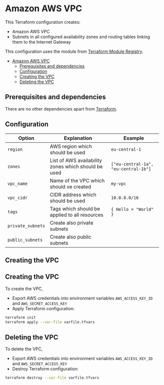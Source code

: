 # Amazon AWS VPC

This Terraform configuration creates:
* Amazon AWS VPC
* Subnets in all configured availability zones and routing tables linking them to the Internet Gateway


This configuration uses the  module from [Terraform Module Registry](https://registry.terraform.io/modules/terraform-aws-modules/vpc/aws/).

<!-- TOC -->

- [Amazon AWS VPC](#amazon-aws-vpc)
    - [Prerequisites and dependencies](#prerequisites-and-dependencies)
    - [Configuration](#configuration)
    - [Creating the VPC](#creating-the-vpc)
    - [Deleting the VPC](#deleting-the-vpc)

<!-- /TOC -->

## Prerequisites and dependencies

There are no other dependencies apart from [Terraform](https://www.terraform.io).

## Configuration

| Option | Explanation | Example |
|--------|-------------|---------|
| `region` | AWS region which should be used | `eu-central-1` |
| `zones` | List of AWS availability zones which should be used | `["eu-central-1a", "eu-central-1b"]` |
| `vpc_name` | Name of the VPC which should ve created | `my-vpc` |
| `vpc_cidr` | CIDR address which should be used | `10.0.0.0/16` |
| `tags` | Tags which should be applied to all resources | `{ Hello = "World" }` |
| `private_subnets` | Create also private subnets  |  |
| `public_subnets` | Create also public subnets  |  |

## Creating the VPC

## Creating the VPC

To create the VPC, 
* Export AWS credentials into environment variables `AWS_ACCESS_KEY_ID` and `AWS_SECRET_ACCESS_KEY`
* Apply Terraform configuration:
```bash
terraform init
terraform apply --var-file varfile.tfvars
```

## Deleting the VPC

To delete the VPC, 
* Export AWS credentials into environment variables `AWS_ACCESS_KEY_ID` and `AWS_SECRET_ACCESS_KEY`
* Destroy Terraform configuration:
```bash
terraform destroy --var-file varfile.tfvars
```
